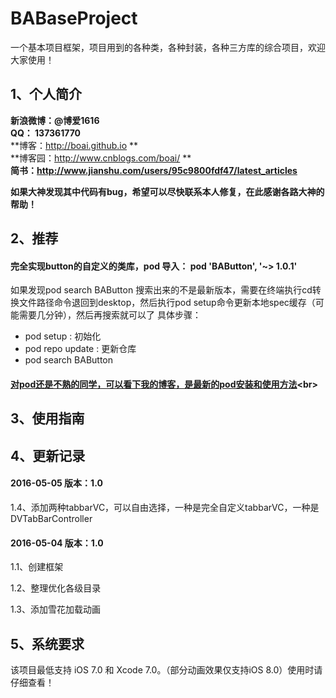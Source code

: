 # BABaseProject
一个基本项目框架，项目用到的各种类，各种封装，各种三方库的综合项目，欢迎大家使用！

## 1、个人简介
**新浪微博：@博爱1616** <br>
**QQ：     137361770** <br>
**博客：http://boai.github.io ** <br>
**博客园：http://www.cnblogs.com/boai/ ** <br>
**简书：http://www.jianshu.com/users/95c9800fdf47/latest_articles**

**如果大神发现其中代码有bug，希望可以尽快联系本人修复，在此感谢各路大神的帮助！** <br>

## 2、推荐
#### 完全实现button的自定义的类库，pod 导入：   pod 'BAButton', '~> 1.0.1'
如果发现pod search BAButton 搜索出来的不是最新版本，需要在终端执行cd转换文件路径命令退回到desktop，然后执行pod setup命令更新本地spec缓存（可能需要几分钟），然后再搜索就可以了
具体步骤：
- pod setup : 初始化
- pod repo update : 更新仓库
- pod search BAButton

#### [对pod还是不熟的同学，可以看下我的博客，是最新的pod安装和使用方法](url "http://www.cnblogs.com/boai/p/4977976.html")<br>


## 3、使用指南

## 4、更新记录

#### 2016-05-05  版本：1.0
 1.4、添加两种tabbarVC，可以自由选择，一种是完全自定义tabbarVC，一种是DVTabBarController

#### 2016-05-04  版本：1.0
 1.1、创建框架
 
 1.2、整理优化各级目录
 
 1.3、添加雪花加载动画

## 5、系统要求
该项目最低支持 iOS 7.0 和 Xcode 7.0。（部分动画效果仅支持iOS 8.0）使用时请仔细查看！




